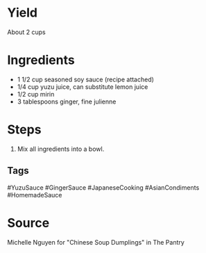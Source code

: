 
# Yield
About 2 cups

# Ingredients

- 1 1/2 cup seasoned soy sauce (recipe attached)
- 1/4 cup yuzu juice, can substitute lemon juice
- 1/2 cup mirin
- 3 tablespoons ginger, fine julienne

# Steps

1. Mix all ingredients into a bowl.

## Tags

#YuzuSauce #GingerSauce #JapaneseCooking #AsianCondiments #HomemadeSauce

# Source
Michelle Nguyen for "Chinese Soup Dumplings" in The Pantry
